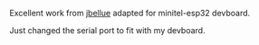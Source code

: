 Excellent work from [jbellue](https://github.com/jbellue/3615_SSH) adapted for minitel-esp32 devboard.

Just changed the serial port to fit with my devboard.
